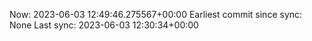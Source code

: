 Now: 2023-06-03 12:49:46.275567+00:00 Earliest commit since sync: None Last sync: 2023-06-03 12:30:34+00:00

